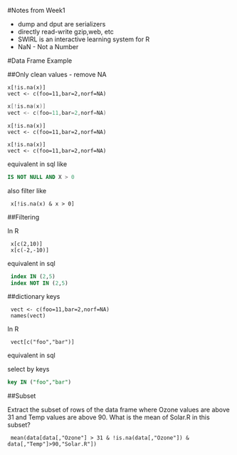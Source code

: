 #Notes from Week1
* dump and dput are serializers
* directly read-write gzip,web, etc
* SWIRL is an interactive learning system for R
* NaN - Not a Number 



#Data Frame Example

##Only clean values - remove NA

```rconsole
x[!is.na(x)]
vect <- c(foo=11,bar=2,norf=NA)
```

```s
x[!is.na(x)]
vect <- c(foo=11,bar=2,norf=NA)
```

```splus
x[!is.na(x)]
vect <- c(foo=11,bar=2,norf=NA)
```

```rout
x[!is.na(x)]
vect <- c(foo=11,bar=2,norf=NA)
```

equivalent in sql like

```sql
IS NOT NULL AND X > 0
```

also filter like

```{r}
 x[!is.na(x) & x > 0]
```

##Filtering 

In R

```{r}
 x[c(2,10)]
 x[c(-2,-10)]
```

equivalent in sql

```sql
 index IN (2,5)
 index NOT IN (2,5)
```


##dictionary keys

```{r}
 vect <- c(foo=11,bar=2,norf=NA)
 names(vect)
```

In R

```{r}
 vect[c("foo","bar")]
```

equivalent in sql 

select by keys

```sql
key IN ("foo","bar")
```

##Subset

Extract the subset of rows of the data frame where Ozone values are above 31 and Temp values are above 90. What is the mean of Solar.R in this subset?

```{r}
 mean(data[data[,"Ozone"] > 31 & !is.na(data[,"Ozone"]) & data[,"Temp"]>90,"Solar.R"])
```



